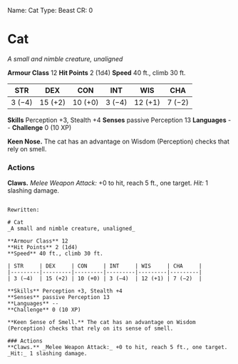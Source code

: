 Name: Cat
Type: Beast
CR: 0

# Cat
_A small and nimble creature, unaligned_

**Armour Class** 12
**Hit Points** 2 (1d4)
**Speed** 40 ft., climb 30 ft.

| STR     | DEX     | CON     | INT     | WIS     | CHA     |
|---------|---------|---------|---------|---------|---------|
| 3 (−4)  | 15 (+2) | 10 (+0) | 3 (−4)  | 12 (+1) | 7 (−2)  |   

**Skills** Perception +3, Stealth +4
**Senses** passive Perception 13
**Languages** --
**Challenge** 0 (10 XP)

**Keen Nose.** The cat has an advantage on Wisdom (Perception) checks that rely on smell. 

### Actions    
**Claws.** _Melee Weapon Attack:_ +0 to hit, reach 5 ft., one target. _Hit:_ 1 slashing damage. 
```

Rewritten:

# Cat
_A small and nimble creature, unaligned_

**Armour Class** 12
**Hit Points** 2 (1d4)
**Speed** 40 ft., climb 30 ft.

| STR     | DEX     | CON     | INT     | WIS     | CHA     |
|---------|---------|---------|---------|---------|---------|
| 3 (−4)  | 15 (+2) | 10 (+0) | 3 (−4)  | 12 (+1) | 7 (−2)  |   

**Skills** Perception +3, Stealth +4
**Senses** passive Perception 13
**Languages** --
**Challenge** 0 (10 XP)

**Keen Sense of Smell.** The cat has an advantage on Wisdom (Perception) checks that rely on its sense of smell. 

### Actions    
**Claws.** _Melee Weapon Attack:_ +0 to hit, reach 5 ft., one target. _Hit:_ 1 slashing damage.